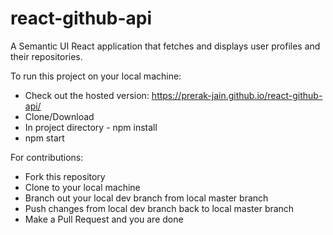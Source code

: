 # react-github-api
A Semantic UI React application that fetches and displays user profiles and their repositories.

To run this project on your local machine:
* Check out the hosted version: https://prerak-jain.github.io/react-github-api/
* Clone/Download
* In project directory - npm install
* npm start

For contributions:
* Fork this repository
* Clone to your local machine
* Branch out your local dev branch from local master branch
* Push changes from local dev branch back to local master branch
* Make a Pull Request and you are done
